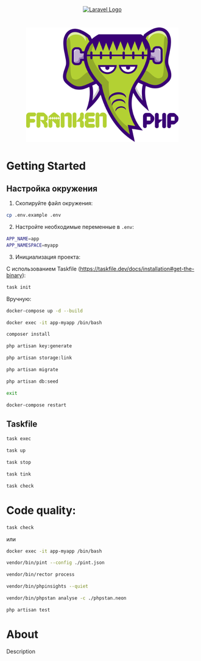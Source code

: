 <p align="center"><a href="https://laravel.com" target="_blank"><img src="https://raw.githubusercontent.com/laravel/art/master/logo-lockup/5%20SVG/2%20CMYK/1%20Full%20Color/laravel-logolockup-cmyk-red.svg" width="400" alt="Laravel Logo"></a></p>

<h1 align="center"><a href="https://frankenphp.dev"><img src="frankenphp.png" alt="FrankenPHP" width="400"></a></h1>

# Getting Started

## Настройка окружения

1. Скопируйте файл окружения:
```bash
cp .env.example .env
```
2. Настройте необходимые переменные в `.env`:
```bash
APP_NAME=app
APP_NAMESPACE=myapp
```
3. Инициализация проекта:

С использованием Taskfile (https://taskfile.dev/docs/installation#get-the-binary):
```bash
task init
```

Вручную:

```bash
docker-compose up -d --build
```

```bash
docker exec -it app-myapp /bin/bash
```
```bash
composer install
```
```bash
php artisan key:generate
```
```bash
php artisan storage:link
```
```bash
php artisan migrate
```
```bash
php artisan db:seed
```
```bash
exit
```
```bash
docker-compose restart
```

## Taskfile

```bash
task exec
```
```bash
task up
```
```bash
task stop
```
```bash
task tink
```
```bash
task check
```



# Code quality: 
```bash
task check
```
или

```bash
docker exec -it app-myapp /bin/bash
```

```bash
vendor/bin/pint --config ./pint.json
```
```bash
vendor/bin/rector process
```
```bash
vendor/bin/phpinsights --quiet
```
```bash
vendor/bin/phpstan analyse -c ./phpstan.neon
```
```bash
php artisan test
```


# About 

Description
